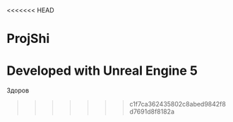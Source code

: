 <<<<<<< HEAD
# ProjShi

Developed with Unreal Engine 5
=======
Здоров
>>>>>>> c1f7ca362435802c8abed9842f8d7691d8f8182a
